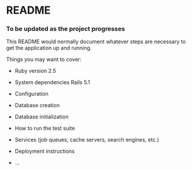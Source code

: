 # README

### To be updated as the project progresses

This README would normally document whatever steps are necessary to get the
application up and running.

Things you may want to cover:

* Ruby version
2.5
* System dependencies
Rails 5.1
* Configuration

* Database creation

* Database initialization

* How to run the test suite

* Services (job queues, cache servers, search engines, etc.)

* Deployment instructions

* ...
